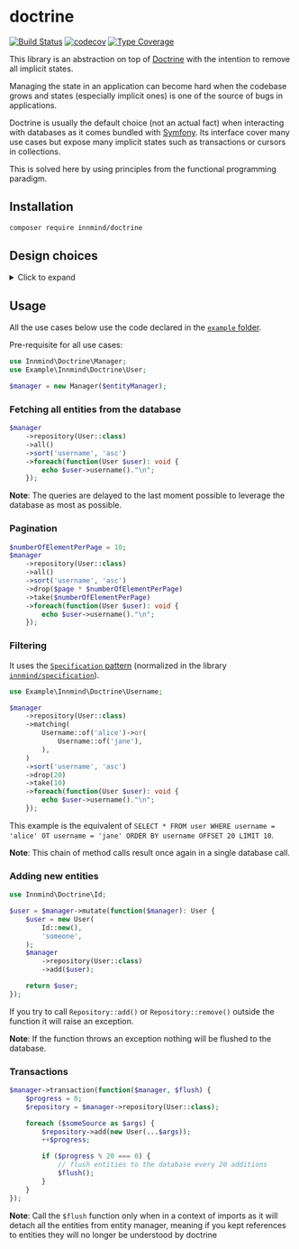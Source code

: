 # doctrine

[![Build Status](https://github.com/innmind/doctrine/workflows/CI/badge.svg)](https://github.com/innmind/doctrine/actions?query=workflow%3ACI)
[![codecov](https://codecov.io/gh/innmind/doctrine/branch/develop/graph/badge.svg)](https://codecov.io/gh/innmind/doctrine)
[![Type Coverage](https://shepherd.dev/github/innmind/doctrine/coverage.svg)](https://shepherd.dev/github/innmind/doctrine)

This library is an abstraction on top of [Doctrine](https://packagist.org/packages/doctrine/orm) with the intention to remove all implicit states.

Managing the state in an application can become hard when the codebase grows and states (especially implicit ones) is one of the source of bugs in applications.

Doctrine is usually the default choice (not an actual fact) when interacting with databases as it comes bundled with [Symfony](https://symfony.com). Its interface cover many use cases but expose many implicit states such as transactions or cursors in collections.

This is solved here by using principles from the functional programming paradigm.

## Installation

```sh
composer require innmind/doctrine
```

## Design choices

<details>
    <summary>Click to expand</summary>

### `Sequence` vs `Set`

`Set` has been discarded for this library as the unicity of entities cannot be guaranted from the returned collections. It also would prevent the use of the `map` function as many entities may be mapped to a single new value, this may lead to unexpected behaviour for newcomers to such paradigm. This is mainly why the choice has been toward `Sequence`.

In case you really want to use sets, you may use [`innmind/immutable`](https://github.com/innmind/immutable/#set).

### `Sequence` is not an iterator

Iterators are widely used as they can be used in `foreach` statements, however as described above iterators contains an implicit state: their cursor. This can lead to bugs as it allows us to do `\current($iterator)` (frequently used to get the first value) but the returned value may defer if some other function moved the iterator's cursor prior to that call.

### Minimal `Sequence` interface

The interface doesn't include methods such as `first`, `last` or `get($index)` as it tends to lead to calls based on asumptions that the sequence has a given size.

`Sequence`s here are used as a collection of elements that match a predicate. This means that a collection may be empty in any given case, thus forcing you to check the size before accessing a value.

### `Sequence`s are immutable

With immutable structures you avoid implicit changes when passing the sequence as an argument to another method. You will never have a change of order or a change of number of elements.

The only state change left is the state of your entities, but this is an _explicit_ location for a change of state.

### Enforcing the use of an `Id`

Doctrine allows you to generate an id for you when your entities are persisted. This is an implicit state change.

In order to avoid this implicit you need to specify the id before persisting your entities. This prevents you from relying on the auto generated id from your database as you can't avoid collisions.

The unique solution (that I'm aware of) is to use `UUID`s. The `Id` provided by this library use them so you don't have to think of it anymore.

### A single `Id` class for all entities

This is no longer a problem as it is provided with a template understood by [`vimeo/psalm`](https://github.com/vimeo/psalm/blob/master/docs/annotating_code/templated_annotations.md).

The class is not declared final in case you really need to extend the behaviour.

### No `flush` method on the `Manager`

Being free to call the `persist` and `flush` methods when you wish it opens the door to implicit states in your codebase. You may end up either flushing unwanted persisted entities (`persist` calls before an error occured) or forgetting to `flush` persisted entities (resulting in lost state change).

Here this is avoided by forcing to execute all mutations in a given context (via `Manager::mutate()` and `Manager::transaction()`). So it's always all or nothing.
</details>

## Usage

All the use cases below use the code declared in the [`example` folder](example/).

Pre-requisite for all use cases:

```php
use Innmind\Doctrine\Manager;
use Example\Innmind\Doctrine\User;

$manager = new Manager($entityManager);
```

### Fetching all entities from the database

```php
$manager
    ->repository(User::class)
    ->all()
    ->sort('username', 'asc')
    ->foreach(function(User $user): void {
        echo $user->username()."\n";
    });
```

**Note**: The queries are delayed to the last moment possible to leverage the database as most as possible.

### Pagination

```php
$numberOfElementPerPage = 10;
$manager
    ->repository(User::class)
    ->all()
    ->sort('username', 'asc')
    ->drop($page * $numberOfElementPerPage)
    ->take($numberOfElementPerPage)
    ->foreach(function(User $user): void {
        echo $user->username()."\n";
    });
```

### Filtering

It uses the [`Specification` pattern](https://en.wikipedia.org/wiki/Specification_pattern) (normalized in the library [`innmind/specification`](https://github.com/innmind/specification)).

```php
use Example\Innmind\Doctrine\Username;

$manager
    ->repository(User::class)
    ->matching(
        Username::of('alice')->or(
            Username::of('jane'),
        ),
    )
    ->sort('username', 'asc')
    ->drop(20)
    ->take(10)
    ->foreach(function(User $user): void {
        echo $user->username()."\n";
    });
```

This example is the equivalent of `SELECT * FROM user WHERE username = 'alice' OT username = 'jane' ORDER BY username OFFSET 20 LIMIT 10`.

**Note**: This chain of method calls result once again in a single database call.

### Adding new entities

```php
use Innmind\Doctrine\Id;

$user = $manager->mutate(function($manager): User {
    $user = new User(
        Id::new(),
        'someone',
    );
    $manager
        ->repository(User::class)
        ->add($user);

    return $user;
});
```

If you try to call `Repository::add()` or `Repository::remove()` outside the function it will raise an exception.

**Note**: If the function throws an exception nothing will be flushed to the database.

### Transactions

```php
$manager->transaction(function($manager, $flush) {
    $progress = 0;
    $repository = $manager->repository(User::class);

    foreach ($someSource as $args) {
        $repository->add(new User(...$args));
        ++$progress;

        if ($progress % 20 === 0) {
            // flush entities to the database every 20 additions
            $flush();
        }
    }
});
```

**Note**: Call the `$flush` function only when in a context of imports as it will detach all the entities from entity manager, meaning if you kept references to entities they will no longer be understood by doctrine

